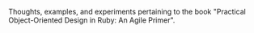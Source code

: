 Thoughts, examples, and experiments pertaining to the book "Practical Object-Oriented Design in Ruby: An Agile Primer".
